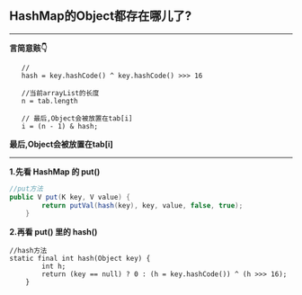 ## HashMap的Object都存在哪儿了?
---
__言简意赅👇__
```
   // 
   hash = key.hashCode() ^ key.hashCode() >>> 16
   
   //当前arrayList的长度
   n = tab.length
   
   // 最后,Object会被放置在tab[i]
   i = (n - 1) & hash;
```
__最后,Object会被放置在tab[i]__

---

__1.先看 HashMap 的 put()__
```java
//put方法
public V put(K key, V value) {
        return putVal(hash(key), key, value, false, true);
    }
```
__2.再看 put() 里的 hash()__
```
//hash方法   
static final int hash(Object key) {
        int h;
        return (key == null) ? 0 : (h = key.hashCode()) ^ (h >>> 16);
    }
```
